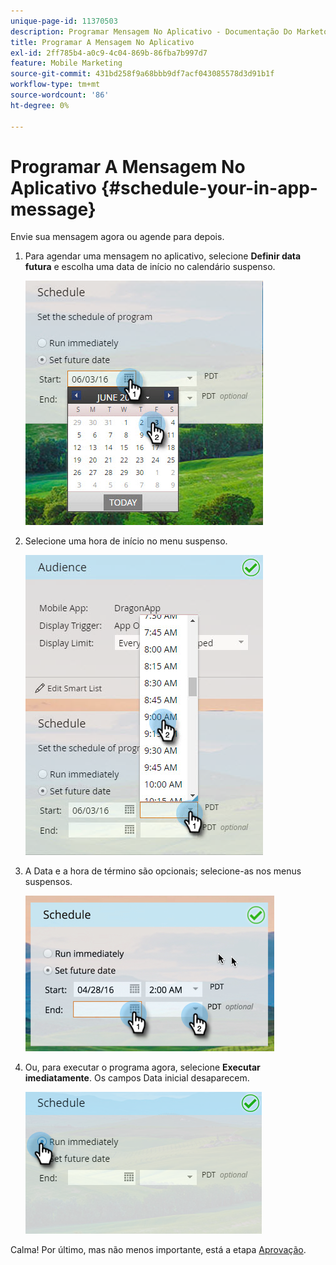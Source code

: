 ```yaml
---
unique-page-id: 11370503
description: Programar Mensagem No Aplicativo - Documentação Do Marketo - Documentação Do Produto
title: Programar A Mensagem No Aplicativo
exl-id: 2ff785b4-a0c9-4c04-869b-86fba7b997d7
feature: Mobile Marketing
source-git-commit: 431bd258f9a68bbb9df7acf043085578d3d91b1f
workflow-type: tm+mt
source-wordcount: '86'
ht-degree: 0%

---
```


# Programar A Mensagem No Aplicativo {#schedule-your-in-app-message}

Envie sua mensagem agora ou agende para depois.

1. Para agendar uma mensagem no aplicativo, selecione **Definir data futura** e escolha uma data de início no calendário suspenso.

   ![](assets/schedule-your-in-app-message-1.png)

1. Selecione uma hora de início no menu suspenso.

   ![](assets/schedule-your-in-app-message-2.png)

1. A Data e a hora de término são opcionais; selecione-as nos menus suspensos.

   ![](assets/schedule-your-in-app-message-3.png)

1. Ou, para executar o programa agora, selecione **Executar imediatamente**. Os campos Data inicial desaparecem.

   ![](assets/schedule-your-in-app-message-4.png)

Calma! Por último, mas não menos importante, está a etapa [Aprovação](/help/marketo/product-docs/mobile-marketing/in-app-messages/sending-your-in-app-message/approve-your-in-app-message.md).
